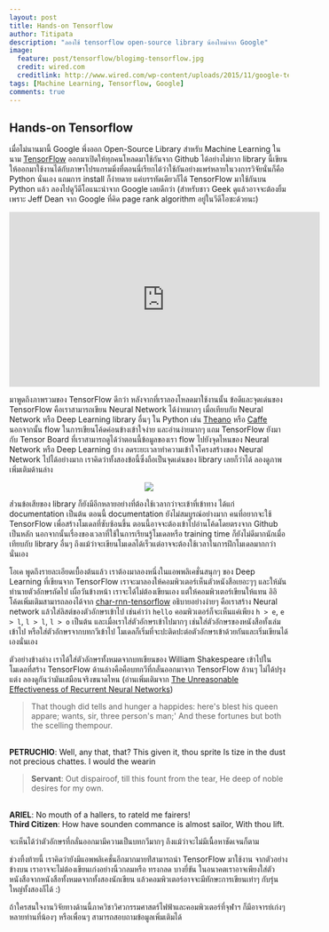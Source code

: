 ```yaml
---
layout: post
title: Hands-on Tensorflow
author: Titipata
description: "ลองใช้ tensorflow open-source library น้องใหม่จาก Google"
image:
  feature: post/tensorflow/blogimg-tensorflow.jpg
  credit: wired.com
  creditlink: http://www.wired.com/wp-content/uploads/2015/11/google-tensor-flow-logo-F-1200x630.jpg
tags: [Machine Learning, Tensorflow, Google]
comments: true
---
```


## Hands-on Tensorflow

เมื่อไม่นานมานี้ Google พึ่งออก Open-Source Library สำหรับ Machine Learning ในนาม [TensorFlow](https://www.tensorflow.org/) ออกมาเปิดให้ทุกคนโหลดมาใช้กันจาก Github ได้อย่างไม่ยาก library นี้เขียนให้ออกมาใช้งานได้กับภาษาโปรแกรมมิ่งที่ตอนนี่เรียกได้ว่าใช้กันอย่างแพร่หลายในวงการวิจัยนั่นก็คือ Python นั่นเอง แถมการ install ก็ง่ายดาย แค่บรรทัดเดียวก็ได้ TensorFlow มาใช้กันบน Python แล้ว ลองไปดูวีดีโอแนะนำจาก Google เลยดีกว่า (สำหรับชาว Geek ดูแล้วอาจจะต้องยิ้มเพราะ Jeff Dean จาก Google ที่คิด page rank algorithm อยู่ในวีดีโอซะด้วยนะ)

<iframe width="560" height="315" src="https://www.youtube.com/embed/oZikw5k_2FM" frameborder="0"> </iframe>

มาพูดถึงภาพรวมของ TensorFlow ดีกว่า หลังจากที่เราลองโหลดมาใช้งานนั้น ข้อดีและจุดเด่นของ TensorFlow คือเราสามารถเขียน Neural Network ได้ง่ายมากๆ เมื่อเทียบกับ Neural Network หรือ Deep Learning library อื่นๆ ใน Python เช่น [Theano](http://deeplearning.net/software/theano/) หรือ
[Caffe](http://caffe.berkeleyvision.org/) นอกจากนั้น flow ในการเขียนโค้ดค่อนข้างเข้าใจง่าย และอ่านง่ายมากๆ แถม TensorFlow ยังมากับ Tensor Board ที่เราสามารถดูได้ว่าตอนนี้ข้อมูลของเรา flow ไปยังจุดไหนของ Neural Network หรือ Deep Learning บ้าง ลดระยะเวลาทำความเข้าใจโครงสร้างของ Neural Network ไปได้อย่างมาก เราคิดว่าทั้งสองข้อนี้ซึ่งถือเป็นจุดเด่นของ library เลยก็ว่าได้ ลองดูภาพเพิ่มเติมด้านล่าง

<figure><center>
  <img src="http://1.bp.blogspot.com/-vDKYuCD8Gyg/Vj0B3BEQfXI/AAAAAAAAAyA/9tWmYUOxo0g/s1600/cifar10_2.gif" data-action="zoom"/>
</center></figure>

ส่่วนข้อเสียของ library ก็ยังมีอีกหลายอย่างที่ต้องใช้เวลากว่าจะเข้าที่เข้าทาง ได้แก่ documentation เป็นต้น ตอนนี้ documentation ยังไม่สมบูรณ์อย่างมาก คนที่อยากจะใช้ TensorFlow เพื่อสร้างโมเดลที่ซับซ้อนขึ้น ตอนนี้อาจจะต้องเข้าไปอ่านโค้ดโดยตรงจาก Github เป็นหลัก นอกจากนั้นเรื่องของเวลาที่ใช้ในการเรียนรู้โมเดลหรือ training time ก็ยังไม่ดีมากนักเมื่อเทียบกับ library อื่นๆ ถึงแม้ว่าจะเขียนโมเดลได้เร็วแต่อาจจะต้องใช้เวลาในการฝึกโมเดลมากกว่านั่นเอง


โอเค พูดถึงรายละเอียดเบื้องต้นแล้ว เราต้องมาลองหนึ่งในแอพพลิเคชั่นสนุกๆ ของ Deep Learning ที่เขียนจาก TensorFlow เราจะมาลองให้คอมพิวเตอร์เห็นตัวหนังสือเยอะๆๆ และให้มันทำนายตัวอักษรถัดไป เผื่อวันข้างหน้า เราจะได้ไม่ต้องเขียนเอง แต่ให้คอมพิวเตอร์เขียนให้แทน อิอิ โค้ดเพิ่มเติมสามารถลองได้จาก [char-rnn-tensorflow](https://github.com/sherjilozair/char-rnn-tensorflow) อธิบายอย่างง่ายๆ คือเราสร้าง Neural network แล้วใส่ลิสต์ของตัวอักษรเข้าไป เช่นคำว่า `hello` คอมพิวเตอร์ก็จะเห็นแค่เพียง `h > e`, `e > l`, `l > l`, `l > o` เป็นต้น และเมื่อเราใส่ตัวอักษรเข้าไปมากๆ เช่นใส่ตัวอักษรของหนังสือทั้งเล่มเข้าไป หรือใส่ตัวอักษรจากบทกวีเข้าไป โมเดลก็เริ่มที่จะปะติดปะต่อตัวอักษรเข้าด้วยกันและเริ่มเขียนได้เองนั่นเอง

ตัวอย่างข้างล่าง เราได้ใส่ตัวอักษรทั้งหมดจากบทเขียนของ William Shakespeare เข้าไปในโมเดลที่สร้าง TensorFlow ด้านล่างคือคือบทกวีที่กลั่นออกมาจาก TensorFlow ล้วนๆ ไม่ได้ปรุงแต่ง ลองดูกันว่ามันเสมือนจริงขนาดไหน (อ่านเพิ่มเติมจาก [The Unreasonable Effectiveness of Recurrent Neural Networks](http://karpathy.github.io/2015/05/21/rnn-effectiveness/))

> That though did tells and hunger a happides: here's
blest his queen appare; wants, sir, three person's man;'
And these fortunes but both the scelling thempour.
<br>
<b>PETRUCHIO</b>: Well, any that, that? This given it, thou sprite
Is tize in the dust not precious chattes.
I would the wearin

> <b>Servant</b>: Out dispairoof, till this fount from the tear,
He deep of noble desires for my own.
<br>
<b>ARIEL</b>: No mouth of a hallers, to rateld me fairers!
<br>
<b>Third Citizen</b>: How have sounden commance is almost sailor,
With thou lift.

จะเห็นได้ว่าตัวอักษรที่กลั่นออกมามีความเป็นบทกวีมากๆ ถึงแม้ว่าจะไม่มีเนื้อหาชัดเจนก็ตาม

ช่วงทิ้งท้ายนี้ เราคิดว่ายังมีแอพพลิเคชั่นอีกมากมายท่ีสามารถนำ TensorFlow มาใช้งาน จากตัวอย่างข้างบน เราอาจจะไม่ต้องเขียนเก่งอย่างนิ้วกลมหรือ ทรงกลด บางยี่ขัน ในอนาคตเราอาจเพียงใส่ตัวหนังสือจากหนังสือทั้งหมดจากทั้งสองนักเขียน แล้วคอมพิวเตอร์อาจจะมีทักษะการเขียนเท่าๆ กับรุ่นใหญ่ทั้งสองก็ได้ :)

ถ้าใครสนใจงานวิจัยทางด้านนี้ภาควิชาวิศวกรรมศาสตร์ไฟฟ้าและคอมพิวเตอร์ที่จุฬาฯ ก็มีอาจารย์เก่งๆ หลายท่านที่น้องๆ หรือเพื่อนๆ สามารถสอบถามข้อมูลเพิ่มเติมได้
